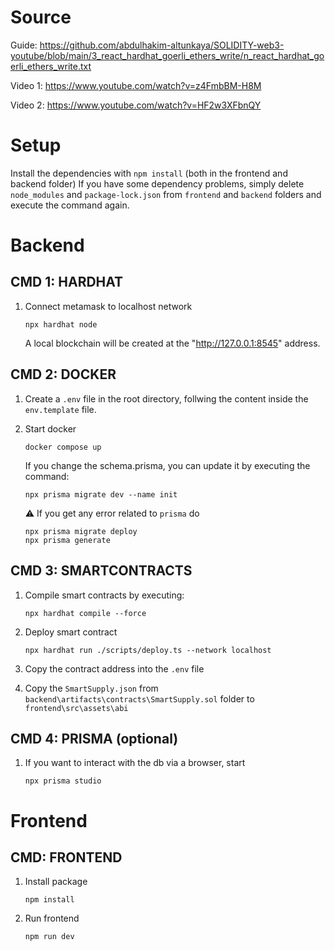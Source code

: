 # Source
Guide: https://github.com/abdulhakim-altunkaya/SOLIDITY-web3-youtube/blob/main/3_react_hardhat_goerli_ethers_write/n_react_hardhat_goerli_ethers_write.txt

Video 1: https://www.youtube.com/watch?v=z4FmbBM-H8M

Video 2: https://www.youtube.com/watch?v=HF2w3XFbnQY

# Setup
Install the dependencies with `npm install` (both in the frontend and backend folder)
If you have some dependency problems, simply delete `node_modules` and `package-lock.json` from `frontend` and `backend` folders and execute the command again.

# Backend
## CMD 1: HARDHAT
1. Connect metamask to localhost network
    ```
    npx hardhat node
    ```
    A local blockchain will be created at the "http://127.0.0.1:8545" address.

## CMD 2: DOCKER
1. Create a `.env` file in the root directory, follwing the content inside the `env.template` file.

2. Start docker
    ```
    docker compose up
    ```
    If you change the schema.prisma, you can update it by executing the command:
    ```
    npx prisma migrate dev --name init
    ```
    ⚠️ If you get any error related to `prisma` do
    ```
    npx prisma migrate deploy
    npx prisma generate
    ```
 
## CMD 3: SMARTCONTRACTS
1. Compile smart contracts by executing:
    ```
    npx hardhat compile --force
    ```

2. Deploy smart contract
    ```
    npx hardhat run ./scripts/deploy.ts --network localhost
3. Copy the contract address into the `.env` file
4. Copy the `SmartSupply.json` from `backend\artifacts\contracts\SmartSupply.sol` folder to `frontend\src\assets\abi`

## CMD 4: PRISMA (optional)
1. If you want to interact with the db via a browser, start
    ```
    npx prisma studio
    ```

# Frontend
## CMD: FRONTEND
1. Install package
    ```
    npm install
    ```

2. Run frontend
    ```
    npm run dev
    ```

